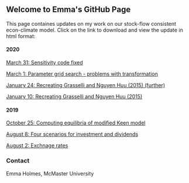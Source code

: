 ## Welcome to Emma's GitHub Page

This page containes updates on my work on our stock-flow consistent econ-climate model. Click on the link to download and view the update in html format:

#### 2020

<a href="March_31_2020.html" download>March 31: Sensitivity code fixed</a>

<a href="March_1_2020.html" download>March 1: Parameter grid search - problems with transformation</a>

<a href="Jan_24_2020.html" download>January 24: Recreating Grasselli and Nguyen Huu (2015) (further)</a>

<a href="Jan_10_2020.html" download>January 10: Recreating Grasselli and Nguyen Huu (2015)</a>

#### 2019

<a href="Oct_25_2019.html" download>October 25: Computing equilibria of modified Keen model</a>

<a href="Aug_8_2019.html" download>August 8: Four scenarios for investment and dividends</a>

<a href="Aug_2_2019.html" download>August 2: Exchnage rates</a>



### Contact

Emma Holmes, McMaster University 
